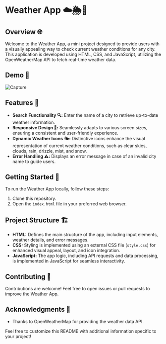 # Weather App ☁️🌦️🌈

## Overview 🌐

Welcome to the Weather App, a mini project designed to provide users with a visually appealing way to check current weather conditions for any city. This application is developed using HTML, CSS, and JavaScript, utilizing the OpenWeatherMap API to fetch real-time weather data.

## Demo 📸
![Capture](https://github.com/frenz659/25days-javaScript-challenge/assets/80036366/a21bed24-fcb7-47fe-85d6-a2f70393427f)


## Features 🚀

- **Search Functionality 🔍:** Enter the name of a city to retrieve up-to-date weather information.
- **Responsive Design 📱:** Seamlessly adapts to various screen sizes, ensuring a consistent and user-friendly experience.
- **Dynamic Weather Icons 🌤️:** Distinctive icons enhance the visual representation of current weather conditions, such as clear skies, clouds, rain, drizzle, mist, and snow.
- **Error Handling ⚠️:** Displays an error message in case of an invalid city name to guide users.

## Getting Started 🏁

To run the Weather App locally, follow these steps:

1. Clone this repository.
2. Open the `index.html` file in your preferred web browser.

## Project Structure 🏗️

- **HTML:** Defines the main structure of the app, including input elements, weather details, and error messages.
- **CSS:** Styling is implemented using an external CSS file (`style.css`) for enhanced visual appeal, layout, and icon integration.
- **JavaScript:** The app logic, including API requests and data processing, is implemented in JavaScript for seamless interactivity.

## Contributing 🤝

Contributions are welcome! Feel free to open issues or pull requests to improve the Weather App.

## Acknowledgments 🙏

- Thanks to OpenWeatherMap for providing the weather data API.

Feel free to customize this README with additional information specific to your project!

